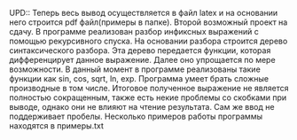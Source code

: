 UPD:: Теперь весь вывод осуществляется в файл latex и на основании него строится pdf файл(примеры в папке).
Второй возможный проект на сдачу. В программе реализован разбор инфиксных выражений с помощью рекурсивного спуска. На основании разбора строится дерево синтаксического разбора. Эта дерево передается функции, которая дифференцирует данное выражение. Далее оно упрощается по мере возможности. В данный момент в программе реализованы такие функции как sin, cos, sqrt, ln, exp. Программа умеет брать сложные производные в том числе. Итоговое полученное выражение не является полностью сокращенным, также есть некие проблемы со скобками при выводе, однако они не влияют на чтение результата. Сам же ввод не поддерживает пробелы. Несколько примеров работы программы находятся в примеры.txt
